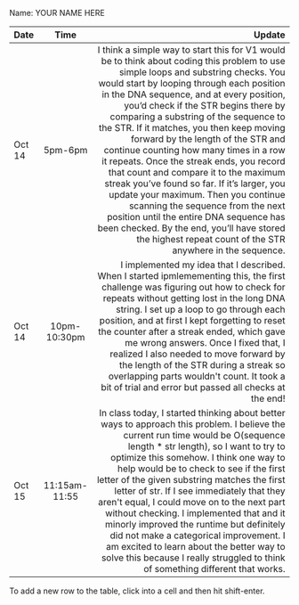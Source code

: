 Name: YOUR NAME HERE

| Date   |     Time      |                                                                                                                                                                                                                                                                                                                                                                                                                                                                                                                                                                                                                                                                                                                                                                                                          Update |
|:-------|:-------------:|----------------------------------------------------------------------------------------------------------------------------------------------------------------------------------------------------------------------------------------------------------------------------------------------------------------------------------------------------------------------------------------------------------------------------------------------------------------------------------------------------------------------------------------------------------------------------------------------------------------------------------------------------------------------------------------------------------------------------------------------------------------------------------------------------------------:|
| Oct 14 |    5pm-6pm    | I think a simple way to start this for V1 would be to think about coding this problem to use simple loops and substring checks. You would start by looping through each position in the DNA sequence, and at every position, you’d check if the STR begins there by comparing a substring of the sequence to the STR. If it matches, you then keep moving forward by the length of the STR and continue counting how many times in a row it repeats. Once the streak ends, you record that count and compare it to the maximum streak you’ve found so far. If it’s larger, you update your maximum. Then you continue scanning the sequence from the next position until the entire DNA sequence has been checked. By the end, you’ll have stored the highest repeat count of the STR anywhere in the sequence. |
| Oct 14 | 10pm-10:30pm  |                                                                                                                                                                                                                                                         I implemented my idea that I described. When I started ipmlemementing this, the first challenge was figuring out how to check for repeats without getting lost in the long DNA string. I set up a loop to go through each position, and at first I kept forgetting to reset the counter after a streak ended, which gave me wrong answers. Once I fixed that, I realized I also needed to move forward by the length of the STR during a streak so overlapping parts wouldn't count. It took a bit of trial and error but passed all checks at the end! |
| Oct 15 | 11:15am-11:55 |                                                                                                                                   In class today, I started thinking about better ways to approach this problem. I believe the current run time would be O(sequence length * str length), so I want to try to optimize this somehow. I think one way to help would be to check to see if the first letter of the given substring matches the first letter of str. If I see immediately that they aren't equal, I could move on to the next part without checking. I implemented that and it minorly improved the runtime but definitely did not make a categorical improvement. I am excited to learn about the better way to solve this because I really struggled to think of something different that works. |


To add a new row to the table, click into a cell and then hit shift-enter.